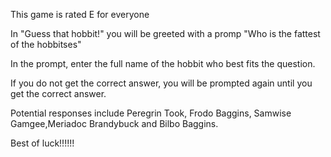 This game is rated E for everyone

In "Guess that hobbit!" you will be greeted with a promp "Who is the fattest of the hobbitses"

In the prompt, enter the full name of the hobbit who best fits the question.

If you do not get the correct answer, you will be prompted again until you get the correct answer.

Potential responses include Peregrin Took, Frodo Baggins, Samwise Gamgee,Meriadoc Brandybuck and Bilbo Baggins. 

Best of luck!!!!!!